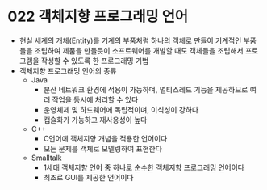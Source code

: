 # 022 객체지향 프로그래밍 언어

- 현실 세계의 개체(Entity)를 기계의 부품처럼 하나의 객체로 만들어 기계적인 부품들을 조립하여 제품을 만들듯이 소프트웨어를 개발할 때도 객체들을 조립해서 프로그램을 작성할 수 있도록 한 프로그래밍 기법
- 객체지향 프로그래밍 언어의 종류
  - Java
    - 분산 네트워크 환경에 적용이 가능하며, 멀티스레드 기능을 제공하므로 여러 작업을 동시에 처리할 수 있다
    - 운영체제 및 하드웨어에 독립적이며, 이식성이 강하다
    - 캡슐화가 가능하고 재사용성이 높다
  - C++
    - C언어에 객체지향 개념을 적용한 언어이다
    - 모든 문제를 객체로 모델링하여 표현한다
  - Smalltalk
    - 1세대 객체지향 언어 중 하나로 순수한 객체지향 프로그래밍 언어이다
    - 최초로 GUI를 제공한 언어이다